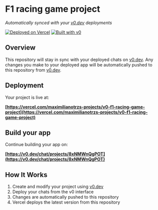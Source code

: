# F1 racing game project

*Automatically synced with your [v0.dev](https://v0.dev) deployments*

[![Deployed on Vercel](https://img.shields.io/badge/Deployed%20on-Vercel-black?style=for-the-badge&logo=vercel)](https://vercel.com/maximilianotrzs-projects/v0-f1-racing-game-project)
[![Built with v0](https://img.shields.io/badge/Built%20with-v0.dev-black?style=for-the-badge)](https://v0.dev/chat/projects/8xNMWnQgPOT)

## Overview

This repository will stay in sync with your deployed chats on [v0.dev](https://v0.dev).
Any changes you make to your deployed app will be automatically pushed to this repository from [v0.dev](https://v0.dev).

## Deployment

Your project is live at:

**[https://vercel.com/maximilianotrzs-projects/v0-f1-racing-game-project](https://vercel.com/maximilianotrzs-projects/v0-f1-racing-game-project)**

## Build your app

Continue building your app on:

**[https://v0.dev/chat/projects/8xNMWnQgPOT](https://v0.dev/chat/projects/8xNMWnQgPOT)**

## How It Works

1. Create and modify your project using [v0.dev](https://v0.dev)
2. Deploy your chats from the v0 interface
3. Changes are automatically pushed to this repository
4. Vercel deploys the latest version from this repository